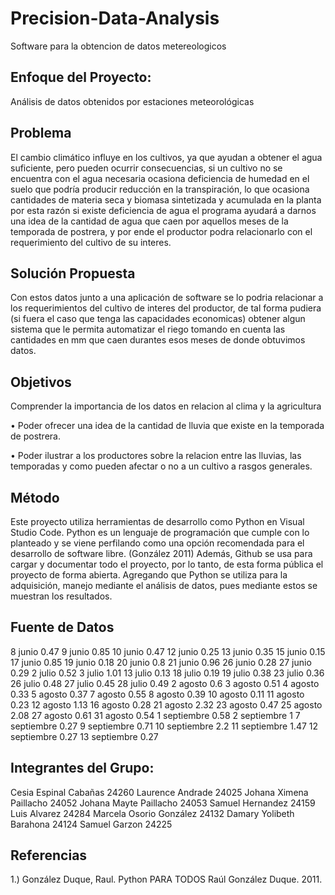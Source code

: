# Precision-Data-Analysis
Software para la obtencion de datos metereologicos 

## Enfoque del Proyecto:
Análisis de datos obtenidos por 
estaciones meteorológicas

## Problema  
El cambio climático influye en los cultivos, ya que ayudan a obtener el agua suficiente, pero pueden ocurrir consecuencias, si un cultivo no se encuentra con el agua necesaria ocasiona deficiencia de humedad en el suelo que podría producir reducción en la transpiración, lo que ocasiona cantidades de materia seca y biomasa sintetizada y acumulada en la planta por esta razón si existe deficiencia de agua el programa ayudará a darnos una idea de la cantidad de agua que caen por aquellos meses de la temporada de postrera, y por ende el productor podra relacionarlo con el requerimiento del cultivo de su interes.

## Solución Propuesta
Con estos datos junto a una aplicación de software se lo podria relacionar a los requerimientos del cultivo de interes del productor, de tal forma pudiera (si fuera el caso que tenga las capacidades economicas) obtener algun sistema que le permita automatizar el riego tomando en cuenta las cantidades en mm que caen durantes esos meses de donde obtuvimos datos.
## Objetivos
 Comprender la importancia de los datos en relacion al clima y la agricultura

• Poder ofrecer una idea de la cantidad de lluvia que existe en la temporada de postrera.


• Poder ilustrar a los productores sobre la relacion entre las lluvias, las temporadas y como pueden afectar o no a un cultivo a rasgos generales. 

## Método
Este proyecto utiliza herramientas de desarrollo como Python en Visual Studio Code. Python es un lenguaje de programación que cumple con lo planteado y se viene perfilando como una opción recomendada para el desarrollo de software libre. (González 2011) Además, Github se usa para cargar y documentar todo el proyecto, por lo tanto, de esta forma pública el proyecto de forma abierta. Agregando que Python se utiliza para la adquisición, manejo mediante el análisis de datos, pues mediante estos se muestran los resultados.
## Fuente de Datos

8	junio	 	0.47
9	junio	 	0.85
10	junio	 	0.47
12	junio	 	0.25
13	junio	 	0.35
15	junio	 	0.15
17	junio	 	0.85
19	junio	 	0.18
20	junio	 	0.8
21	junio	 	0.96
26	junio	 	0.28
27	junio	 	0.29
2	julio	 	0.52
3	julio	 	1.01
13	julio	 	0.13
18	julio	 	0.19
19	julio	 	0.38
23	julio	 	0.36
26	julio	 	0.48
27	julio	 	0.45
28	julio	 	0.49
2	agosto	 	0.6
3	agosto	 	0.51
4	agosto	 	0.33
5	agosto	 	0.37
7	agosto	 	0.55
8	agosto	 	0.39
10	agosto	 	0.11
11	agosto	 	0.23
12	agosto	 	1.13
16	agosto	 	0.28
21	agosto	 	2.32
23	agosto	 	0.47
25	agosto	 	2.08
27	agosto	 	0.61
31	agosto	 	0.54
1	septiembre	 	0.58
2	septiembre	 	1
7	septiembre	 	0.27
9	septiembre	 	0.71
10	septiembre	 	2.2
11	septiembre	 	1.47
12	septiembre	 	0.27
13	septiembre	 	0.27

## Integrantes del Grupo:
Cesia Espinal Cabañas 24260
Laurence Andrade 24025
Johana Ximena Paillacho 24052
Johana Mayte Paillacho 24053
Samuel Hernandez 24159
Luis Alvarez 24284
Marcela Osorio González 24132
Damary Yolibeth Barahona 24124
Samuel Garzon 24225

## Referencias 
1.) González Duque, Raul. Python PARA TODOS Raúl González Duque. 2011.
